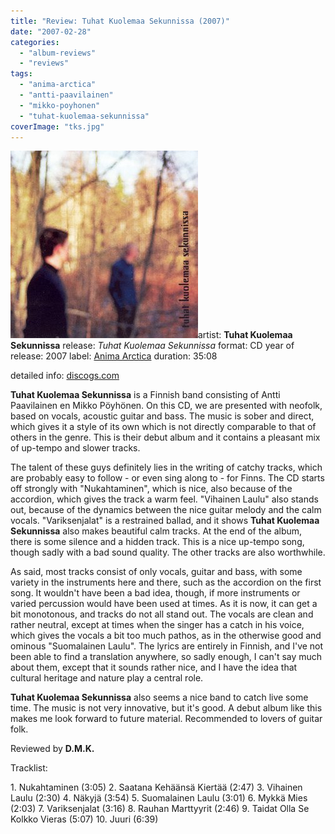 ```yaml
---
title: "Review: Tuhat Kuolemaa Sekunnissa (2007)"
date: "2007-02-28"
categories: 
  - "album-reviews"
  - "reviews"
tags: 
  - "anima-arctica"
  - "antti-paavilainen"
  - "mikko-poyhonen"
  - "tuhat-kuolemaa-sekunnissa"
coverImage: "tks.jpg"
---
```


[![](images/tks.jpg "tuhatkuolemaasekunnissa")](http://www.eveningoflight.nl/wordpress/wp-content/uploads/2010/02/tks.jpg)artist: **Tuhat Kuolemaa Sekunnissa** release: _Tuhat Kuolemaa Sekunnissa_ format: CD year of release: 2007 label: [Anima Arctica](http://animaarctica.com/) duration: 35:08

detailed info: [discogs.com](http://www.discogs.com/Tuhat-Kuolemaa-Sekunnissa-Self-Titled/release/1055603)

**Tuhat Kuolemaa Sekunnissa** is a Finnish band consisting of Antti Paavilainen en Mikko Pöyhönen. On this CD, we are presented with neofolk, based on vocals, acoustic guitar and bass. The music is sober and direct, which gives it a style of its own which is not directly comparable to that of others in the genre. This is their debut album and it contains a pleasant mix of up-tempo and slower tracks.

The talent of these guys definitely lies in the writing of catchy tracks, which are probably easy to follow - or even sing along to - for Finns. The CD starts off strongly with "Nukahtaminen", which is nice, also because of the accordion, which gives the track a warm feel. "Vihainen Laulu" also stands out, because of the dynamics between the nice guitar melody and the calm vocals. "Variksenjalat" is a restrained ballad, and it shows **Tuhat Kuolemaa Sekunnissa** also makes beautiful calm tracks. At the end of the album, there is some silence and a hidden track. This is a nice up-tempo song, though sadly with a bad sound quality. The other tracks are also worthwhile.

As said, most tracks consist of only vocals, guitar and bass, with some variety in the instruments here and there, such as the accordion on the first song. It wouldn't have been a bad idea, though, if more instruments or varied percussion would have been used at times. As it is now, it can get a bit monotonous, and tracks do not all stand out. The vocals are clean and rather neutral, except at times when the singer has a catch in his voice, which gives the vocals a bit too much pathos, as in the otherwise good and ominous "Suomalainen Laulu". The lyrics are entirely in Finnish, and I've not been able to find a translation anywhere, so sadly enough, I can't say much about them, except that it sounds rather nice, and I have the idea that cultural heritage and nature play a central role.

**Tuhat Kuolemaa Sekunnissa** also seems a nice band to catch live some time. The music is not very innovative, but it's good. A debut album like this makes me look forward to future material. Recommended to lovers of guitar folk.

Reviewed by **D.M.K.**

Tracklist:

1\. Nukahtaminen (3:05) 2. Saatana Kehäänsä Kiertää (2:47) 3. Vihainen Laulu (2:30) 4. Näkyjä (3:54) 5. Suomalainen Laulu (3:01) 6. Mykkä Mies (2:03) 7. Variksenjalat (3:16) 8. Rauhan Marttyyrit (2:46) 9. Taidat Olla Se Kolkko Vieras (5:07) 10. Juuri (6:39)
